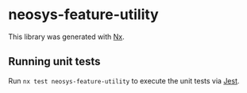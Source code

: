 # neosys-feature-utility

This library was generated with [Nx](https://nx.dev).

## Running unit tests

Run `nx test neosys-feature-utility` to execute the unit tests via [Jest](https://jestjs.io).
